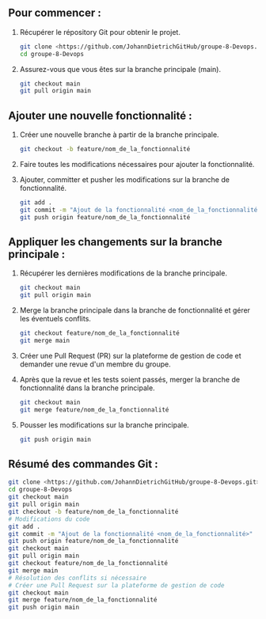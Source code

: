## Pour commencer :

1. Récupérer le répository Git pour obtenir le projet.
    
    ```bash
    git clone <https://github.com/JohannDietrichGitHub/groupe-8-Devops.git>
    cd groupe-8-Devops
    
    ```
    
2. Assurez-vous que vous êtes sur la branche principale (main).
    
    ```bash
    git checkout main
    git pull origin main
    
    ```
    

## Ajouter une nouvelle fonctionnalité :

1. Créer une nouvelle branche à partir de la branche principale.
    
    ```bash
    git checkout -b feature/nom_de_la_fonctionnalité
    
    ```
    
2. Faire toutes les modifications nécessaires pour ajouter la fonctionnalité.
3. Ajouter, committer et pusher les modifications sur la branche de fonctionnalité.
    
    ```bash
    git add .
    git commit -m "Ajout de la fonctionnalité <nom_de_la_fonctionnalité>"
    git push origin feature/nom_de_la_fonctionnalité
    
    ```
    

## Appliquer les changements sur la branche principale :

1. Récupérer les dernières modifications de la branche principale.
    
    ```bash
    git checkout main
    git pull origin main
    
    ```
    
2. Merge la branche principale dans la branche de fonctionnalité et gérer les éventuels conflits.
    
    ```bash
    git checkout feature/nom_de_la_fonctionnalité
    git merge main
    
    ```
    
3. Créer une Pull Request (PR) sur la plateforme de gestion de code et demander une revue d'un membre du groupe.
4. Après que la revue et les tests soient passés, merger la branche de fonctionnalité dans la branche principale.
    
    ```bash
    git checkout main
    git merge feature/nom_de_la_fonctionnalité
    
    ```
    
5. Pousser les modifications sur la branche principale.
    
    ```bash
    git push origin main
    
    ```
    

## Résumé des commandes Git :

```bash
git clone <https://github.com/JohannDietrichGitHub/groupe-8-Devops.git>
cd groupe-8-Devops
git checkout main
git pull origin main
git checkout -b feature/nom_de_la_fonctionnalité
# Modifications du code
git add .
git commit -m "Ajout de la fonctionnalité <nom_de_la_fonctionnalité>"
git push origin feature/nom_de_la_fonctionnalité
git checkout main
git pull origin main
git checkout feature/nom_de_la_fonctionnalité
git merge main
# Résolution des conflits si nécessaire
# Créer une Pull Request sur la plateforme de gestion de code
git checkout main
git merge feature/nom_de_la_fonctionnalité
git push origin main

```
